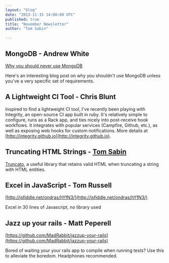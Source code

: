 ```yaml
---
layout: "blog"
date: "2013-11-15 14:00:00 UTC"
published: true
title: "November Newsletter"
author: "Tom Sabin"

---
```


## MongoDB - Andrew White [Why you should never use MongoDB](http://www.sarahmei.com/blog/2013/11/11/why-you-should-never-use-mongodb/)  Here's an interesting blog post on why you shouldn't use MongoDB unless you've a very specific set of requirements.  ## A Lightweight CI Tool - Chris Blunt Inspired to find a lightweight CI tool, I've recently been playing with Integrity, an open-source CI app built in ruby. It's relatively simple to configure, runs as a Rack app, and ties nicely into post-receive hook workflows. It integrates with popular services (Campfire, Github, etc.), as well as exposing web hooks for custom notifications. More details at [http://integrity.github.io](http://integrity.github.io).  ## Truncating HTML Strings - [Tom Sabin](http://www.unboxedconsulting.com/people/tom-sabin) [Truncato](https://github.com/jorgemanrubia/truncato), a useful library that retains valid HTML when truncating a string with HTML entities.  ## Excel in JavaScript - Tom Russell [http://jsfiddle.net/ondras/hYfN3/](http://jsfiddle.net/ondras/hYfN3/)  Excel in 30 lines of Javascript, no library used  ## Jazz up your rails - Matt Peperell [https://github.com/MadRabbit/jazzup-your-rails](https://github.com/MadRabbit/jazzup-your-rails)  Bored of waiting your your rails app to compile when running tests? Use this to alleviate the boredom. Headphones recommended.


